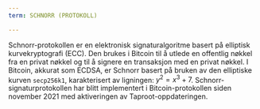 ```yaml
---
term: SCHNORR (PROTOKOLL)

---
```

Schnorr-protokollen er en elektronisk signaturalgoritme basert på elliptisk kurvekryptografi (ECC). Den brukes i Bitcoin til å utlede en offentlig nøkkel fra en privat nøkkel og til å signere en transaksjon med en privat nøkkel. I Bitcoin, akkurat som ECDSA, er Schnorr basert på bruken av den elliptiske kurven `secp256k1`, karakterisert av ligningen: $y^2 = x^3 + 7$. Schnorr-signaturprotokollen har blitt implementert i Bitcoin-protokollen siden november 2021 med aktiveringen av Taproot-oppdateringen.